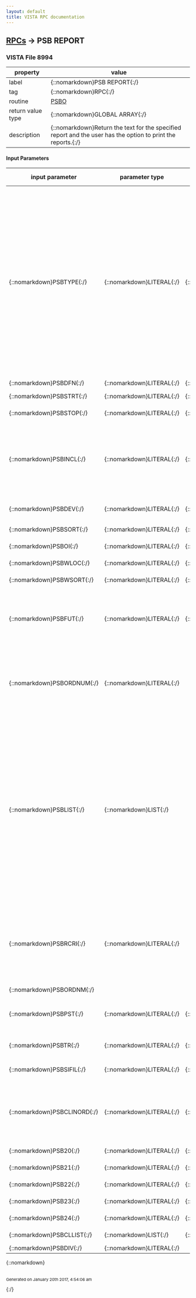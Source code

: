 ```yaml
---
layout: default
title: VISTA RPC documentation
---
```




## [RPCs](TableOfContent.md) &#8594; PSB REPORT 



### VISTA File 8994 


 property | value 
--- | --- 
 label | {::nomarkdown}PSB REPORT{:/}
 tag | {::nomarkdown}RPC{:/}
 routine | [PSBO](http://code.osehra.org/dox/Routine_PSBO_source.html)
 return value type | {::nomarkdown}GLOBAL ARRAY{:/}
 description | {::nomarkdown}Return the text for the specified report and the user has the option to print the reports.{:/}

#### Input Parameters

| input parameter | parameter type | maximum data length | required | description | 
| --- | --- | --- | --- | --- | 
| {::nomarkdown}PSBTYPE{:/} | {::nomarkdown}LITERAL{:/} | {::nomarkdown}2{:/} | {::nomarkdown}true{:/} | {::nomarkdown}Contains the character designation for the needed report:AL: Allergy RequestBL: Bar Code LabelBZ: Bar Code LabelCE: Coversheet - Expired/DC'd/Expiring OrdersCI: Coversheet - IV OverviewCM: Coversheet - Medication OverviewCP: Coversheet - PRN OverviewDL: Due ListDO: Display OrderIV: IV Bag StatusMD: Missing Dose by WardMH: Medication Administration HistoryML: Medication LogMM: Missed MedicationMT: Medication Therapy ReportMV: Medication Variance LogPE: PRN EffectivenessPF: Patient Record FlagPI: Patient InquiryPM: Patient Medication HistorySF: Unable To Scan DetailST: Unable To Scan SummaryVT: Cumulative VitalsWA: Ward Administration TimesXA: Unknown Action Status{:/} | 
| {::nomarkdown}PSBDFN{:/} | {::nomarkdown}LITERAL{:/} | {::nomarkdown}10{:/} | {::nomarkdown}true{:/} | {::nomarkdown}Patient IEN{:/} | 
| {::nomarkdown}PSBSTRT{:/} | {::nomarkdown}LITERAL{:/} | {::nomarkdown}20{:/} | {::nomarkdown}true{:/} | {::nomarkdown}Internal Fileman Start Date/Time{:/} | 
| {::nomarkdown}PSBSTOP{:/} | {::nomarkdown}LITERAL{:/} | {::nomarkdown}20{:/} | {::nomarkdown}true{:/} | {::nomarkdown}Fileman Stop Date/Time{:/} | 
| {::nomarkdown}PSBINCL{:/} | {::nomarkdown}LITERAL{:/} | {::nomarkdown}15{:/} | {::nomarkdown}true{:/} | {::nomarkdown}Contains the parameters for a Due List in up-arrow pieces. Piece   1: 1/0 Include Continuous Meds        2: 1/0 Include PRN Meds        3: 1/0 Include OnCall Meds        4: 1/0 Include OneTime Meds        5: 1/0 Include Comments        6: 1/0 Include Auditsblanks at the end of the report.{:/} | 
| {::nomarkdown}PSBDEV{:/} | {::nomarkdown}LITERAL{:/} | {::nomarkdown}30{:/} | {::nomarkdown}true{:/} | {::nomarkdown}Contains the name of the device that the report prints to.{:/} | 
| {::nomarkdown}PSBSORT{:/} | {::nomarkdown}LITERAL{:/} | {::nomarkdown}1{:/} | {::nomarkdown}true{:/} | {::nomarkdown}Sorts the report by patient or by ward{:/} | 
| {::nomarkdown}PSBOI{:/} | {::nomarkdown}LITERAL{:/} | {::nomarkdown}7{:/} | {::nomarkdown}true{:/} | {::nomarkdown}Order/Orderable Item number. {:/} | 
| {::nomarkdown}PSBWLOC{:/} | {::nomarkdown}LITERAL{:/} | {::nomarkdown}30{:/} | {::nomarkdown}true{:/} | {::nomarkdown}Ward Location {:/} | 
| {::nomarkdown}PSBWSORT{:/} | {::nomarkdown}LITERAL{:/} | {::nomarkdown}1{:/} | {::nomarkdown}true{:/} | {::nomarkdown}Sort By Patient - \P\  or By Bed     - \B\{:/} | 
| {::nomarkdown}PSBFUT{:/} | {::nomarkdown}LITERAL{:/} | {::nomarkdown}1{:/} | {::nomarkdown}true{:/} | {::nomarkdown}Contains the parameters for Due list in up-arrow pieces Piece   1: 1/0 Include Blanks (Changes/Addendums)        2: 1/0 Include IV Meds        3: 1/0 Include Unit Dose Meds        4: 1/0 Include Future Orders{:/} | 
| {::nomarkdown}PSBORDNUM{:/} | {::nomarkdown}LITERAL{:/} |  |  | {::nomarkdown}The PSBORDNUM is the pharmacy order number from the Inpatient Medicationspackage. Example: 10U or 10V This order number is used to do a lookup of medications by orderable item for the medication history report.{:/} | 
| {::nomarkdown}PSBLIST{:/} | {::nomarkdown}LIST{:/} |  | {::nomarkdown}true{:/} | {::nomarkdown}This  OPTIONAL  parameter contains list of data to input for the creating of a report.  The report's developer/designer should be aware ofthe type of information to be input via this parameter.  For example per the BCMA Medication Therapy Report , this parameter will contain a list ofDispensed Drug(s)/VA Drug Classification(s)/Orderable Items to be used per a \Medical Therapy Report\. Each item in the list will be tagged respectively: \DD\/\VAC\/\OIT\  Eachitem will have the appropriate file pointer data as \^\piece #3. example: List[0]=        \MT^OIT^1043\List[1]=        \MT^OIT^475\List[2]=        \MT^OIT^464\List[3]=        \MT^OIT^88\   The data in the list will be filed into SUBFILE #53.692  (MULTIPLE).{:/} | 
| {::nomarkdown}PSBRCRI{:/} | {::nomarkdown}LITERAL{:/} |  | {::nomarkdown}true{:/} | {::nomarkdown}Optional parameter contains \additional\ report criteria.  The Idea is to make the first part of the data to designate the purpose of the databeing input.  An example is to send an addition \Query Date\ the literal \QD^3070419.1200\  could be the input data.    Current list of tags:  \QD\ - query date{:/} | 
| {::nomarkdown}PSBORDNM{:/} |  |  |  |  | 
| {::nomarkdown}PSBPST{:/} | {::nomarkdown}LITERAL{:/} | {::nomarkdown}5{:/} | {::nomarkdown}true{:/} | {::nomarkdown}IDENTIFIES THE PRIMARY, SECONDARY AND TERTIARY SORT ORDERS FOR THE REPORT SEPARATED BY \^\.{:/} | 
| {::nomarkdown}PSBTR{:/} | {::nomarkdown}LITERAL{:/} | {::nomarkdown}10{:/} | {::nomarkdown}true{:/} | {::nomarkdown}This field defines what sub-headers will be printed on the report.{:/} | 
| {::nomarkdown}PSBSIFIL{:/} | {::nomarkdown}LITERAL{:/} | {::nomarkdown}1{:/} | {::nomarkdown}true{:/} | {::nomarkdown}Include Special Instructions/Other Print Info on report Yes/No.0 = No1 = Yes{:/} | 
| {::nomarkdown}PSBCLINORD{:/} | {::nomarkdown}LITERAL{:/} | {::nomarkdown}1{:/} | {::nomarkdown}true{:/} | {::nomarkdown}This field is an indicator as to what mode the report will be run in.  Clinic order mode or Inpatient mode.  This is an exclusive mode for certain reports to run in.C = Clinic Orders onlyI = Inpatient Orders only{:/} | 
| {::nomarkdown}PSB20{:/} | {::nomarkdown}LITERAL{:/} | {::nomarkdown}1{:/} | {::nomarkdown}true{:/} | {::nomarkdown}Reserved parameter 20 for future use.{:/} | 
| {::nomarkdown}PSB21{:/} | {::nomarkdown}LITERAL{:/} | {::nomarkdown}1{:/} | {::nomarkdown}true{:/} | {::nomarkdown}Reserved parameter 21 for future use.{:/} | 
| {::nomarkdown}PSB22{:/} | {::nomarkdown}LITERAL{:/} | {::nomarkdown}1{:/} | {::nomarkdown}true{:/} | {::nomarkdown}Reserved parameter 22 for future use.{:/} | 
| {::nomarkdown}PSB23{:/} | {::nomarkdown}LITERAL{:/} | {::nomarkdown}1{:/} | {::nomarkdown}true{:/} | {::nomarkdown}Reserved parameter 23 for future use.{:/} | 
| {::nomarkdown}PSB24{:/} | {::nomarkdown}LITERAL{:/} | {::nomarkdown}1{:/} | {::nomarkdown}true{:/} | {::nomarkdown}Reserved parameter 24 for future use.{:/} | 
| {::nomarkdown}PSBCLLIST{:/} | {::nomarkdown}LIST{:/} | {::nomarkdown}90{:/} | {::nomarkdown}true{:/} | {::nomarkdown}LIST ARRAY FOR CLINICS{:/} | 
| {::nomarkdown}PSBDIV{:/} | {::nomarkdown}LITERAL{:/} |  | {::nomarkdown}true{:/} | {::nomarkdown}Division{:/} | 

{::nomarkdown} <br/><br/><p style="font-size: 11px">Generated on January 20th 2017, 4:54:06 am</p>{:/}